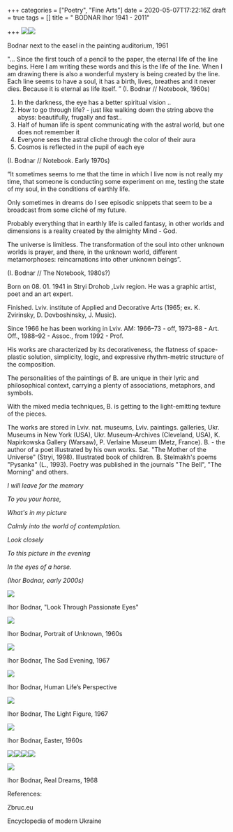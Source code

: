 +++
categories = ["Poetry", "Fine Arts"]
date = 2020-05-07T17:22:16Z
draft = true
tags = []
title = " BODNAR Ihor 1941 - 2011"

+++
![](/uploads/igor-bodnar-realni-mrii-1968-r.jpg)![](/uploads/i-bodnar-za-molbertom-v-auditorii-zhivopisu-1961r.jpg)

Bodnar next to the easel in the painting auditorium, 1961

"... Since the first touch of a pencil to the paper, the eternal life of the line begins. Here I am writing these words and this is the life of the line. When I am drawing there is also a wonderful mystery is being created by the line. Each line seems to have a soul, it has a birth, lives, breathes and it never dies. Because it is eternal as life itself. ” (I. Bodnar // Notebook, 1960s)

1. In the darkness, the eye has a better spiritual vision ..
2. How to go through life? - just like walking down the string above the abyss: beautifully, frugally and fast..
3. Half of human life is spent communicating with the astral world, but one does not remember it
4. Everyone sees the astral cliche through the color of their aura
5. Cosmos is reflected in the pupil of each eye

(I. Bodnar // Notebook. Early 1970s)

“It sometimes seems to me that the time in which I live now is not really my time, that someone is conducting some experiment on me, testing the state of my soul, in the conditions of earthly life.

Only sometimes in dreams do I see episodic snippets that seem to be a broadcast from some cliché of my future.

Probably everything that in earthly life is called fantasy, in other worlds and dimensions is a reality created by the almighty Mind - God.

The universe is limitless. The transformation of the soul into other unknown worlds is prayer, and there, in the unknown world, different metamorphoses: reincarnations into other unknown beings”.

(I. Bodnar // The Notebook, 1980s?)

Born on 08. 01. 1941 in Stryi Drohob ,Lviv region. He was a graphic artist, poet and an art expert.

Finished. Lviv. institute of Applied and Decorative Arts (1965; ex. K. Zvirinsky, D. Dovboshinsky, J. Music).

Since 1966 he has been working in Lviv. AM: 1966–73 - off, 1973–88 - Art. Off., 1988–92 - Assoc., from 1992 - Prof.

His works are characterized by its decorativeness, the flatness of space-plastic solution, simplicity, logic, and expressive rhythm-metric structure of the composition.

The personalities of the paintings of B. are unique in their lyric and philosophical context, carrying a plenty of associations, metaphors, and symbols.

With the mixed media techniques, B. is getting to the light-emitting texture of the pieces.

The works are stored in Lviv. nat. museums, Lviv. paintings. galleries, Ukr. Museums in New York (USA), Ukr. Museum-Archives (Cleveland, USA), K. Napirkowska Gallery (Warsaw), P. Verlaine Museum (Metz, France). B. - the author of a poet illustrated by his own works. Sat. "The Mother of the Universe" (Stryi, 1998). Illustrated book of children. B. Stelmakh's poems "Pysanka" (L., 1993). Poetry was published in the journals "The Bell", "The Morning" and others.

_I will leave for the memory_

_To you your horse,_

_What's in my picture_

_Calmly into the world of contemplation._

_Look closely_

_To this picture in the evening_

_In the eyes of a horse._

_(Ihor Bodnar, early 2000s)_

![](/uploads/igor-bodnar-pogliad-kriz-pristrastni-ochi.jpg)

Ihor Bodnar, "Look Through Passionate Eyes"

![](/uploads/knuga-21-2010-page-004-1.jpg)

Ihor Bodnar, Portrait of Unknown, 1960s

![](/uploads/igor-bodnar-sumnii-vechir-1967-r.jpg)

Ihor Bodnar, The Sad Evening, 1967

![](/uploads/10-perspektyva-lyudskogo-zhyttya.jpg)

Ihor Bodnar, Human Life’s Perspective

![](/uploads/9-svitla-postat-1967.jpg)

Ihor Bodnar, The Light Figure, 1967

![](/uploads/igor-bodnar-velikodnie-1960-ti-rr.jpg)

Ihor Bodnar, Easter, 1960s

![](/uploads/ihor-bodnar-igor-bodnar-february-10-2018-edited-ekslibris-r-ivanichuka-1.jpg)![](/uploads/27867602-2087271201559920-4174286592914131416-n.jpg)![](/uploads/27657363-2087271048226602-3599545099068826975-n.jpg)![](/uploads/ihor-bodnar-igor-bodnar-february-10-2018-edited-ekslibris-r-ivanichuka-1.jpg)

![](/uploads/igor-bodnar-realni-mrii-1968-r.jpg)

Ihor Bodnar, Real Dreams, 1968

References:

Zbruc.eu

Encyclopedia of modern Ukraine